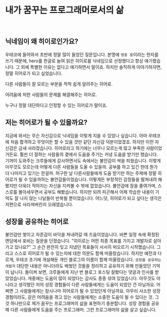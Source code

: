 # 내가 꿈꾸는 프로그래머로서의 삶

<br>

## 닉네임이 왜 히이로인가요?
우테코에 들어와서 초반에 정말 많이 들었던 질문입니다.
본명에 `영웅 웅`이라는 한자를 쓰기 때문에, hero를 한글로 늘여 읽은 히이로를 닉네임으로 선정했다고 항상 얘기했습니다.
그 외에 특별한 이유는 없다고 얘기하면서 말이죠.
하지만 솔직하게 이야기하자면, 정말 히어로가 되고 싶었습니다.

다른 사람들이 잘 모르는 부분을 척척 쉽게 알려주는 히어로.

어려움에 처한 사람들의 문제를 해결해주는 히어로.

누구나 정말 대단하다고 인정할 수 있는 히어로가 말이죠.


## 저는 히어로가 될 수 있을까요?
지금에 와서는 무슨 자신감으로 닉네임을 이렇게 지을 수 있었나 싶습니다.
아마 우테코에 처음 합격하고 무엇이든 할 수 있을 것만 같던 자신감 덕분이었겠죠.
하지만 이런 자신감은 금새 사라졌습니다.
히어로라고 하기에는 너무나 모르는게 많고 부족한 사람이었거든요.
훨씬 더 잘하는 사람들의 곁에서 도움을 주기는 커녕 도움을 받기만 했습니다.
기꺼이 도와주는 크루들에게 감사하면서도 속에서는 불안감이 싹을 틔웠습니다.
이렇게 아무것도 모르는데 어떻게 다른 사람들을 도울 수 있을까.
공부를 하고 있긴 한데 뭔가 더 나아지고 있기는 한걸까.
허구한 날 다른사람들에게 도움 받기만 하는 주제에 정말 히어로가 될 수 있을까하는 불안감들이었습니다.
어떻게든 부정적인 감정들을 떨쳐내려 해봤지만 더욱더 작아지는 자신을 지켜볼 수 밖에 없었습니다.
불안감에 잠을 줄여가며, 스스로를 몰아세우면서 공부도 해봤습니다.
하지만 되려 피곤해서 어제 학습한 내용이 기억도 잘 나지 않는 나날들이 반복될 뿐이었습니다.
어느덧, 히어로가 되고 싶다는 생각은 저편으로 사라져버린지 오래였습니다.


## 성장을 공유하는 히어로
불안감만 쌓이고 자존감이 바닥을 쳐내려갈 때 즈음이었습니다.
바쁜 일정 속에 확정된 면담에서 포비는 질문을 던졌습니다.
"히이로는 어떤 최종 목표를 가지고 개발자로 살아가고 있나요?"
그 순간 완전히 잊고 지냈던 목표들이 서서히 떠오르기 시작했습니다.
그리고 스스로 히어로가 될 수 있는지에 대한 의문도 함께 떠올랐습니다.
하지만 예전과 다르게, 우테코 초기에 개설해둔 개인 블로그의 이름이 함께 떠올랐습니다.
`성장을 공유하는 개발자`
대단한 내용은 아니더라도 배웠던 것들을 정리하고 공유하기 위해 만들었던 기억이 납니다.
돌이켜 보면, 크루들에게 지난 번 블로그 포스팅 잘봤다는 댓글과 인사를 받았었습니다.
개중에는 도움이 많이 되었다는 감사도 종종 섞여 있었습니다.
아무것도 아니라고 생각했던 저의 성장 경험들이 다른 사람들에게는 도움이 되었던 건 아닐까요.
어쩌면 그 사람들에게는 잠시나마 히어로가 될 수 있었던게 아닐까요.
아무리 사소한 성장 경험이라도, 같은 어려움을 겪고 있는 사람들에게는 소중한 도움이 될 수 있다는 것.
그것 하나만으로 제가 꿈꾸는 프로그래머의 삶을 표현하기 충분합니다.
성장 경험을 공유해 다른 사람들에게 도움을 주는 프로그래머.
그런 프로그래머의 삶을 살고 싶습니다.
